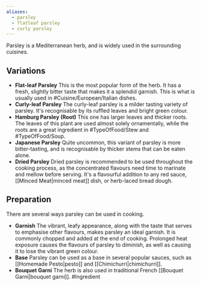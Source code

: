 ```yaml
---
aliases:
  - parsley
  - flatleaf parsley
  - curly parsley
---
```

Parsley is a Mediterranean herb, and is widely used in the surrounding cuisines.
## Variations
- **Flat-leaf Parsley**
	This is the most popular form of the herb. It has a fresh, slightly bitter taste that makes it a splendid garnish. This is what is usually used in #Cuisine/European/Italian dishes. 
- **Curly-leaf Parsley**
	The curly-leaf parsley is a milder tasting variety of parsley. It's recognisable by its ruffled leaves and bright green colour. 
- **Hamburg Parsley (Root)**
	This one has larger leaves and thicker roots. The leaves of this plant are used almost solely ornamentally, while the roots are a great ingredient in #TypeOfFood/Stew and #TypeOfFood/Soup.
- **Japanese Parsley**
	Quite uncommon, this variant of parsley is more bitter-tasting, and is recognisable by thicker stems that can be eaten alone.
- **Dried Parsley**
	Dried parsley is recommended to be used throughout the cooking process, as the concentrated flavours need time to marinate and mellow before serving. It's a flavourful addition to any red sauce, [[Minced Meat|minced meat]] dish, or herb-laced bread dough.
## Preparation
There are several ways parsley can be used in cooking.
- **Garnish**
	The vibrant, leafy appearance, along with the taste that serves to emphasise other flavours, makes parsley an ideal garnish. It is commonly chopped and added at the end of cooking. Prolonged heat exposure causes the flavours of parsley to diminish, as well as causing it to lose the vibrant green colour.
- **Base**
	Parsley can be used as a base in several popular sauces, such as [[Homemade Pesto|pesto]] and [[Chimichurri|chimichurri]]. 
- **Bouquet Garni**
	The herb is also used in traditional French [[Bouquet Garni|bouquet garni]].
#Ingredient 